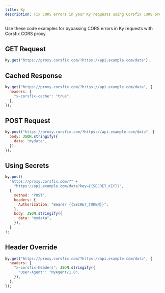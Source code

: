 ```yaml
---
title: Ky
description: Fix CORS errors in your Ky requests using Corsfix CORS proxy.
---
```


Use these code examples for bypassing CORS errors in Ky requests with Corsfix CORS proxy.

## GET Request

```javascript
ky.get("https://proxy.corsfix.com/?https://api.example.com/data");
```

## Cached Response

```js
ky.get("https://proxy.corsfix.com/?https://api.example.com/data", {
  headers: {
    "x-corsfix-cache": "true",
  },
});
```

## POST Request

```js
ky.post("https://proxy.corsfix.com/?https://api.example.com/data", {
  body: JSON.stringify({
    data: "mydata",
  }),
});
```

## Using Secrets

```js
ky.post(
  "https://proxy.corsfix.com/?" +
    "https://api.example.com/data?key={{SECRET_KEY}}",
  {
    method: "POST",
    headers: {
      Authorization: "Bearer {{SECRET_TOKEN}}",
    },
    body: JSON.stringify({
      data: "mydata",
    }),
  }
);
```

## Header Override

```js
ky.get("https://proxy.corsfix.com/?https://api.example.com/data", {
  headers: {
    "x-corsfix-headers": JSON.stringify({
      "User-Agent": "MyAgent/1.0",
    }),
  },
});
```
